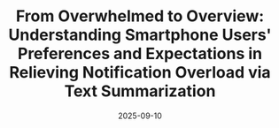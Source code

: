 ---
title: "From Overwhelmed to Overview: Understanding Smartphone Users' Preferences and Expectations in Relieving Notification Overload via Text Summarization"
authors:
- admin
- Peng-Jui Wang
- Yi-Chi Lee
- Yong-Han Lin
- Yu-Ling Chou
- Yung-Ju Chang
date: 2025-09-10
publishDate: '2023-12-28T03:59:51.950138Z'
publication: "*PACM MHCI '25*"
publication_types:
- paper-conference
featured: true
hugoblox:
  ids:
    doi: 10.1145/3743703
---